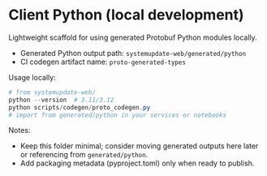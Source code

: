 # Client Python (local development)

Lightweight scaffold for using generated Protobuf Python modules locally.

- Generated Python output path: `systemupdate-web/generated/python`
- CI codegen artifact name: `proto-generated-types`

Usage locally:

```powershell
# from systemupdate-web/
python --version  # 3.11/3.12
python scripts/codegen/proto_codegen.py
# import from generated/python in your services or notebooks
```

Notes:
- Keep this folder minimal; consider moving generated outputs here later or referencing from `generated/python`.
- Add packaging metadata (pyproject.toml) only when ready to publish.
